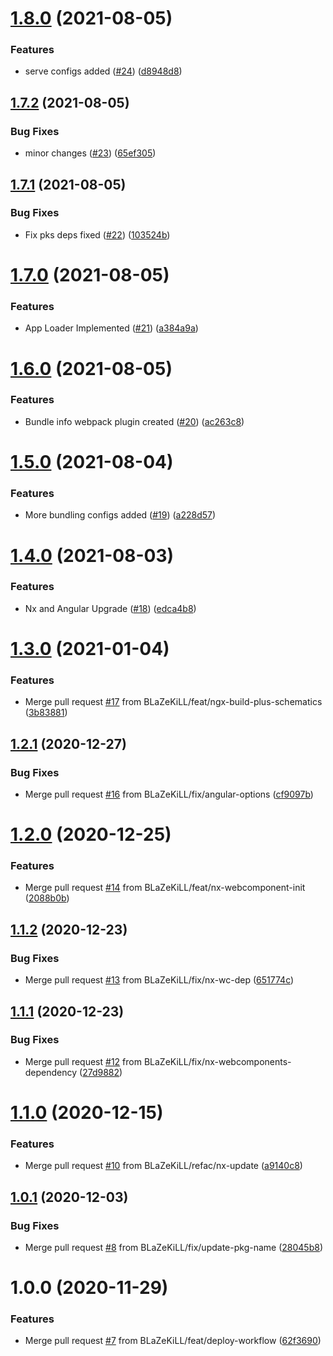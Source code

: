 # [1.8.0](https://github.com/BLaZeKiLL/microground/compare/v1.7.2...v1.8.0) (2021-08-05)


### Features

* serve configs added ([#24](https://github.com/BLaZeKiLL/microground/issues/24)) ([d8948d8](https://github.com/BLaZeKiLL/microground/commit/d8948d873247e942fc1bb1fa4cf62ffbb5c7b3a7))

## [1.7.2](https://github.com/BLaZeKiLL/microground/compare/v1.7.1...v1.7.2) (2021-08-05)


### Bug Fixes

* minor changes ([#23](https://github.com/BLaZeKiLL/microground/issues/23)) ([65ef305](https://github.com/BLaZeKiLL/microground/commit/65ef3057e3019f67fdfadfa70b54a5c33a183a77))

## [1.7.1](https://github.com/BLaZeKiLL/microground/compare/v1.7.0...v1.7.1) (2021-08-05)


### Bug Fixes

* Fix pks deps fixed ([#22](https://github.com/BLaZeKiLL/microground/issues/22)) ([103524b](https://github.com/BLaZeKiLL/microground/commit/103524bc96949a5ee64f4865f6b756632bb247a9))

# [1.7.0](https://github.com/BLaZeKiLL/microground/compare/v1.6.0...v1.7.0) (2021-08-05)


### Features

* App Loader Implemented ([#21](https://github.com/BLaZeKiLL/microground/issues/21)) ([a384a9a](https://github.com/BLaZeKiLL/microground/commit/a384a9a058bb4f9b5f41267c715d09a0453099b9))

# [1.6.0](https://github.com/BLaZeKiLL/microground/compare/v1.5.0...v1.6.0) (2021-08-05)


### Features

* Bundle info webpack plugin created ([#20](https://github.com/BLaZeKiLL/microground/issues/20)) ([ac263c8](https://github.com/BLaZeKiLL/microground/commit/ac263c892a0a5e308880a2c417360cd464a74d0e))

# [1.5.0](https://github.com/BLaZeKiLL/microground/compare/v1.4.0...v1.5.0) (2021-08-04)


### Features

* More bundling configs added ([#19](https://github.com/BLaZeKiLL/microground/issues/19)) ([a228d57](https://github.com/BLaZeKiLL/microground/commit/a228d574e5899b6cac38bcd68db97dc23dc20a6f))

# [1.4.0](https://github.com/BLaZeKiLL/microground/compare/v1.3.0...v1.4.0) (2021-08-03)


### Features

* Nx and Angular Upgrade ([#18](https://github.com/BLaZeKiLL/microground/issues/18)) ([edca4b8](https://github.com/BLaZeKiLL/microground/commit/edca4b8d33ae5eea6ac19a872d4ba0ddb5d8c512))

# [1.3.0](https://github.com/BLaZeKiLL/microground/compare/v1.2.1...v1.3.0) (2021-01-04)


### Features

* Merge pull request [#17](https://github.com/BLaZeKiLL/microground/issues/17) from BLaZeKiLL/feat/ngx-build-plus-schematics ([3b83881](https://github.com/BLaZeKiLL/microground/commit/3b838812a313155097425eda55118450b6a597dc))

## [1.2.1](https://github.com/BLaZeKiLL/microground/compare/v1.2.0...v1.2.1) (2020-12-27)


### Bug Fixes

* Merge pull request [#16](https://github.com/BLaZeKiLL/microground/issues/16) from BLaZeKiLL/fix/angular-options ([cf9097b](https://github.com/BLaZeKiLL/microground/commit/cf9097b168d2553fc1620fa289b530d81773eda9))

# [1.2.0](https://github.com/BLaZeKiLL/microground/compare/v1.1.2...v1.2.0) (2020-12-25)


### Features

* Merge pull request [#14](https://github.com/BLaZeKiLL/microground/issues/14) from BLaZeKiLL/feat/nx-webcomponent-init ([2088b0b](https://github.com/BLaZeKiLL/microground/commit/2088b0b64ba4c09a463a57bb36b17d4c39eeadea))

## [1.1.2](https://github.com/BLaZeKiLL/microground/compare/v1.1.1...v1.1.2) (2020-12-23)


### Bug Fixes

* Merge pull request [#13](https://github.com/BLaZeKiLL/microground/issues/13) from BLaZeKiLL/fix/nx-wc-dep ([651774c](https://github.com/BLaZeKiLL/microground/commit/651774cc04e9ddb6e17e5c59bcc4449cb7ebb151))

## [1.1.1](https://github.com/BLaZeKiLL/microground/compare/v1.1.0...v1.1.1) (2020-12-23)


### Bug Fixes

* Merge pull request [#12](https://github.com/BLaZeKiLL/microground/issues/12) from BLaZeKiLL/fix/nx-webcomponents-dependency ([27d9882](https://github.com/BLaZeKiLL/microground/commit/27d9882c10e5c71b8d9722827e0974c40f178b5d))

# [1.1.0](https://github.com/BLaZeKiLL/microground/compare/v1.0.1...v1.1.0) (2020-12-15)


### Features

* Merge pull request [#10](https://github.com/BLaZeKiLL/microground/issues/10) from BLaZeKiLL/refac/nx-update ([a9140c8](https://github.com/BLaZeKiLL/microground/commit/a9140c875fc0d14e6bdfefe8674f3c74e2e5113b))

## [1.0.1](https://github.com/BLaZeKiLL/microground/compare/v1.0.0...v1.0.1) (2020-12-03)


### Bug Fixes

* Merge pull request [#8](https://github.com/BLaZeKiLL/microground/issues/8) from BLaZeKiLL/fix/update-pkg-name ([28045b8](https://github.com/BLaZeKiLL/microground/commit/28045b839d516ca0e9e26667b34259ec01a6a5de))

# 1.0.0 (2020-11-29)


### Features

* Merge pull request [#7](https://github.com/BLaZeKiLL/microground/issues/7) from BLaZeKiLL/feat/deploy-workflow ([62f3690](https://github.com/BLaZeKiLL/microground/commit/62f36905762979558612a24d35653208dc7aa8ac))
